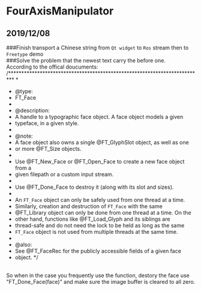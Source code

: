 # FourAxisManipulator

## 2019/12/08

###Finish transport a Chinese string from `Qt widget` to `Ros` stream then to `Freetype` demo
<br>
###Solve the problem that the newest text carry the before one.
<br>
According to the offical doucuments:
<br>
  /**************************************************************************
   *
   * @type:
   *   FT_Face
   *
   * @description:
   *   A handle to a typographic face object.  A face object models a given
   *   typeface, in a given style.
   *
   * @note:
   *   A face object also owns a single @FT_GlyphSlot object, as well as one
   *   or more @FT_Size objects.
   *
   *   Use @FT_New_Face or @FT_Open_Face to create a new face object from a
   *   given filepath or a custom input stream.
   *
   *   Use @FT_Done_Face to destroy it (along with its slot and sizes).
   *
   *   An `FT_Face` object can only be safely used from one thread at a time.
   *   Similarly, creation and destruction of `FT_Face` with the same
   *   @FT_Library object can only be done from one thread at a time.  On the
   *   other hand, functions like @FT_Load_Glyph and its siblings are
   *   thread-safe and do not need the lock to be held as long as the same
   *   `FT_Face` object is not used from multiple threads at the same time.
   *
   * @also:
   *   See @FT_FaceRec for the publicly accessible fields of a given face
   *   object.
   */
<br>
So when in the case you frequently use the function, destory the face use "FT_Done_Face(face)" and make sure the image buffer is cleared to all zero.
